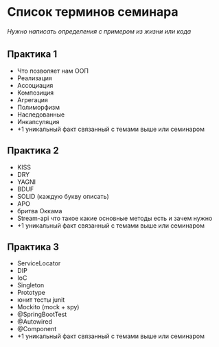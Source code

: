 # Список терминов семинара
###### Нужно написать определения с примером из жизни или кода

## Практика 1
- Что позволяет нам ООП
- Реализация
- Ассоциация
- Композиция
- Агрегация
- Полиморфизм
- Наследованные
- Инкапсуляция
- +1 уникальный факт связанный с темами выше или семинаром

## Практика 2
- KISS
- DRY
- YAGNI
- BDUF
- SOLID (каждую букву описать)
- APO
- бритва Оккама
- Stream-api что такое какие основные методы есть и зачем нужно
- +1 уникальный факт связанный с темами выше или семинаром

## Практика 3
- ServiceLocator 
- DIP
- IoC
- Singleton
- Prototype
- юнит тесты junit
- Mockito (mock + spy)
- @SpringBootTest
- @Autowired
- @Component
- +1 уникальный факт связанный с темами выше или семинаром